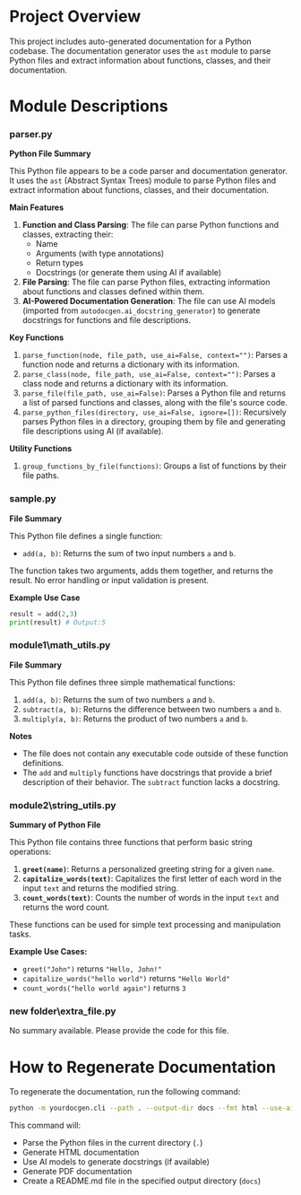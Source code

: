 **Project Overview**
======================

This project includes auto-generated documentation for a Python codebase. The documentation generator uses the `ast` module to parse Python files and extract information about functions, classes, and their documentation.

**Module Descriptions**
=====================

### parser.py

**Python File Summary**

This Python file appears to be a code parser and documentation generator. It uses the `ast` (Abstract Syntax Trees) module to parse Python files and extract information about functions, classes, and their documentation.

**Main Features**

1. **Function and Class Parsing**: The file can parse Python functions and classes, extracting their:
	* Name
	* Arguments (with type annotations)
	* Return types
	* Docstrings (or generate them using AI if available)
2. **File Parsing**: The file can parse Python files, extracting information about functions and classes defined within them.
3. **AI-Powered Documentation Generation**: The file can use AI models (imported from `autodocgen.ai_docstring_generator`) to generate docstrings for functions and file descriptions.

**Key Functions**

1. `parse_function(node, file_path, use_ai=False, context="")`: Parses a function node and returns a dictionary with its information.
2. `parse_class(node, file_path, use_ai=False, context="")`: Parses a class node and returns a dictionary with its information.
3. `parse_file(file_path, use_ai=False)`: Parses a Python file and returns a list of parsed functions and classes, along with the file's source code.
4. `parse_python_files(directory, use_ai=False, ignore=[])`: Recursively parses Python files in a directory, grouping them by file and generating file descriptions using AI (if available).

**Utility Functions**

1. `group_functions_by_file(functions)`: Groups a list of functions by their file paths.

### sample.py

**File Summary**

This Python file defines a single function:

* `add(a, b)`: Returns the sum of two input numbers `a` and `b`.

The function takes two arguments, adds them together, and returns the result. No error handling or input validation is present.

**Example Use Case**
```python
result = add(2,3)
print(result) # Output:5
```

### module1\math_utils.py

**File Summary**

This Python file defines three simple mathematical functions:

1. `add(a, b)`: Returns the sum of two numbers `a` and `b`.
2. `subtract(a, b)`: Returns the difference between two numbers `a` and `b`.
3. `multiply(a, b)`: Returns the product of two numbers `a` and `b`.

**Notes**

* The file does not contain any executable code outside of these function definitions.
* The `add` and `multiply` functions have docstrings that provide a brief description of their behavior. The `subtract` function lacks a docstring.

### module2\string_utils.py

**Summary of Python File**

This Python file contains three functions that perform basic string operations:

1. **`greet(name)`**: Returns a personalized greeting string for a given `name`.
2. **`capitalize_words(text)`**: Capitalizes the first letter of each word in the input `text` and returns the modified string.
3. **`count_words(text)`**: Counts the number of words in the input `text` and returns the word count.

These functions can be used for simple text processing and manipulation tasks.

**Example Use Cases:**

* `greet("John")` returns `"Hello, John!"`
* `capitalize_words("hello world")` returns `"Hello World"`
* `count_words("hello world again")` returns `3`

### new folder\extra_file.py

No summary available. Please provide the code for this file.

**How to Regenerate Documentation**
================================

To regenerate the documentation, run the following command:

```bash
python -m yourdocgen.cli --path . --output-dir docs --fmt html --use-ai --pdf --readme
```

This command will:

* Parse the Python files in the current directory (`.`)
* Generate HTML documentation
* Use AI models to generate docstrings (if available)
* Generate PDF documentation
* Create a README.md file in the specified output directory (`docs`)